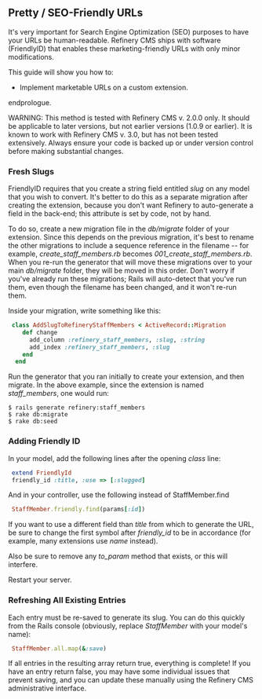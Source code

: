 Pretty / SEO-Friendly URLs
--------------------------

It's very important for Search Engine Optimization (SEO) purposes to
have your URLs be human-readable. Refinery CMS ships with software
(FriendlyID) that enables these marketing-friendly URLs with only minor
modifications.

This guide will show you how to:

-   Implement marketable URLs on a custom extension.

endprologue.

WARNING: This method is tested with Refinery CMS v. 2.0.0 only. It
should be applicable to later versions, but not earlier versions (1.0.9
or earlier). It is known to work with Refinery CMS v. 3.0, but has not
been tested extensively.
Always ensure your code is backed up or under version control before
making substantial changes.

### Fresh Slugs

FriendlyID requires that you create a string field entitled *slug* on
any model that you wish to convert. It's better to do this as a separate
migration after creating the extension, because you don't want Refinery
to auto-generate a field in the back-end; this attribute is set by code,
not by hand.

To do so, create a new migration file in the *db/migrate* folder of your
extension. Since this depends on the previous migration, it's best to
rename the other migrations to include a sequence reference in the
filename -- for example, *create_staff_members.rb* becomes
*001_create_staff_members.rb*. When you re-run the generator that
will move these migrations over to your main *db/migrate* folder, they
will be moved in this order. Don't worry if you've already run these
migrations; Rails will auto-detect that you've run them, even though the
filename has been changed, and it won't re-run them.

Inside your migration, write something like this:
```ruby
 class AddSlugToRefineryStaffMembers < ActiveRecord::Migration
    def change
      add_column :refinery_staff_members, :slug, :string
      add_index :refinery_staff_members, :slug
    end
  end
```

Run the generator that you ran initially to create your extension, and
then migrate. In the above example, since the extension is named
*staff_members*, one would run:

```shell
$ rails generate refinery:staff_members
$ rake db:migrate
$ rake db:seed
```

### Adding Friendly ID

In your model, add the following lines after the opening *class* line:

```ruby
 extend FriendlyId
 friendly_id :title, :use => [:slugged]
```

And in your controller, use the following instead of StaffMember.find
```ruby
 StaffMember.friendly.find(params[:id])
```

If you want to use a different field than *title* from which to generate
the URL, be sure to change the first symbol after *friendly_id* to be
in accordance (for example, many extensions use *name* instead).

Also be sure to remove any *to_param* method that exists, or this will
interfere.

Restart your server.

### Refreshing All Existing Entries

Each entry must be re-saved to generate its slug. You can do this
quickly from the Rails console (obviously, replace *StaffMember* with
your model's name):

```ruby
 StaffMember.all.map(&:save)
```

If all entries in the resulting array return true, everything is
complete! If you have an entry return false, you may have some
individual issues that prevent saving, and you can update these manually
using the Refinery CMS administrative interface.
